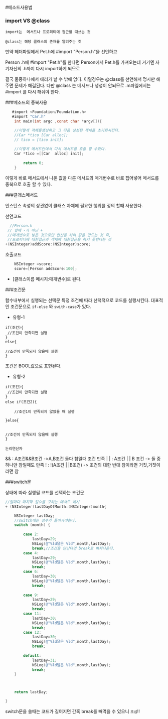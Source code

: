 #메소드사용법

###  import VS @class
```
import는  메서드나 프로퍼티에 접근할 때쓰는 것

@class는 해당 클래스의 존재를 알려주는 것
```
만약 헤더파일에서 Pet.h에  #import  "Person.h"을 선언하고 

Person .h에 #import  "Pet.h"를  한다면  Person에서  Pet.h를
가져오는데 거기엔 자기자신의 .h까지 다시 import하게 되므로
 
 결국 둘중하나에서 에러가 날 수 밖에 없다. 
이럴경우는 @class를 선언해서 명시만 해주면 문제가 해결된다.
다만 @class 는 메서드나 생성이 안되므로 .m파일에서는  #import
를 다시 해줘야 한다.



###메소드의 중복사용

```objectivec
   #import <Foundation/Foundation.h>
   #import "Car.h"
	int main(int argc ,const char *argv[]){

	//이렇게 객체를생성하고 그 다음 생성된 객체를 초기화시킨다.	
	//Car *tico [Car alloc];
	// tico = [tico init];
	
    //이렇게 메서드안에서 다시 메서드를 호출 할 수있다.
	Car *tico =[[Car  alloc] init];
	 	
		return 0;
	}
```


이렇게 바로 메서드에서 나온 값을 다른 메서드의 매개변수로 
바로 집어넣어 메서드를 중복으로 호출 할 수 있다.


###클래스메서드

인스턴스 속성의 상관없이 클래스 자체에 필요한 행위를 정의 할때 
사용한다.

선언코드
```objectivec
  //Person.h
 // 앞에 -가 아닌 + 
 //매개변수로 넣은 것으로만 연산을 하여 값을 만드는 것 즉,
 //프로퍼티에 대한접근과 객체에 대한접근을 하지 못한다는 것
+(NSInteger)addScore:(NSInteger)score;
```

호출코드
```objectivec
	NSInteger =score;
	score=[Person addScore:100];
```
* [클래스이름 메시지:매개변수]로 된다.

###조건문

함수내부에서 실행되는 선택문
특정 조건에 따라 선택적으로 코드를 실행시킨다.
대표적인 조건문으로 `if-else` 와 `swith-case`가 있다.

* 유형-1
```
if(조건){
 //조건이 만족되면 실행
}
else{

//조건이 만족되지 않을때 실행
}
```
조건은 BOOL값으로 표현된다.

* 유형-2
```
if(조건){
 //조건이 만족되면 실행
}
else if(조건2){

	//조건1이 만족되지 않았을 때 실행

}else{


//조건이 만족되지 않을때 실행
}
```
`논리연산자`

&& :  A조건&&B조건 ->A,B조건 둘다 참일때 조건 만족
  | |  :  A조건 | | B 조건 -> 둘 중 하나만 참일때도 만족
  !      : !(A조건 | |B조건) -> 조건의 대한 반대  참이라면 거짓,거짓이라면 참


###switch문

상태에 따라  실행될 코드를 선택하는 조건문


```objectivec
//달마다 마지막 일수를 구하는 메서드 예시
+ (NSInteger)lastDayOfMonth:(NSInteger)month{

    NSInteger lastDay;
    //switch에는 정수가 들어가야한다.
    switch (month) {
        
        case 2:
            lastDay=29;
            NSLog(@"%ld달은 %ld",month,lastDay);
            break;//조건을 만난다면 break로 빠져나온다.
        case 4:
            lastDay=29;
            NSLog(@"%ld달은 %ld",month,lastDay);
            break;
        case 6:
            lastDay=30;
            NSLog(@"%ld달은 %ld",month,lastDay);
            break;
       
        case 9:
            lastDay=29;
            NSLog(@"%ld달은 %ld",month,lastDay);
            break;
        case 11:
            lastDay=30;
            NSLog(@"%ld달은 %ld",month,lastDay);
            break;
        case 12:
            lastDay=30;
            NSLog(@"%ld달은 %ld",month,lastDay);
            break;
            
        default:
            lastDay=31;
            NSLog(@"%ld달은 %ld",month,lastDay);
            break;
    }



    return lastDay;

}

```
switch문을 쓸때는  코드가 길어지면 간혹 break를 빼먹을 수 있으니 `조심`!!


